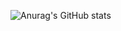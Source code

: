 ![Anurag's GitHub stats](https://github-readme-stats.vercel.app/api?username=Ye-Jin921&show_icons=true)